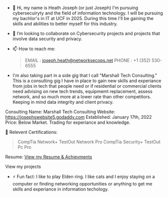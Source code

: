 - 👋 Hi, my name is Heath Joseph (or just Joseph)
I'm pursuing cybersecuiryty and the field of information technology. I will be pursuing my bachlor's in IT at UCF in 2025.
During this time I'll be gaining the skills and abilities to better myself for this industry.

- 💞️ I’m looking to collaborate on Cybersecurity projects and projects that involve data security and privacy. 
- 📫 How to reach me:
  >EMAIL : joseph.heath@networksecops.net
  >PHONE : +1 (352) 530-6555

- I'm also taking part in a side gig that I call "Marshall Tech Consulting." 
This is a consulting gig I have in place to gain new skills and experiance
from jobs in tech that people need or if residential or commercial clients
need advising on new tech trends, equipmemt replacement, assess network, and so much 
more at a lower rate than other competitors. Keeping in mind data integrity and client privacy. 

Consulting Name: Marshall Tech Consulting
Website: https://josephswebsite5.godaddy.com
Established: January 17th, 2022
Price: Below Market. Trading for experiance and knowledge. 

📄 Relevent Certifications: 
>CompTia Network+
>TestOut Network Pro
>CompTia Security+
>TestOut Pc Pro 


  Resume:
 [View my Resume & Achievments](https://github.com/baowulf-hunter20/baowulf-hunter20/blob/main/Joseph's%20Resume%20-%20May%202024-1.pdf)

View my projects

- ⚡ Fun fact: I like to play Elden ring. I like cats and I enjoy staying on a computer or finding networking opportunities
  or anything to get me skills and experiance in information techology.


<!---
